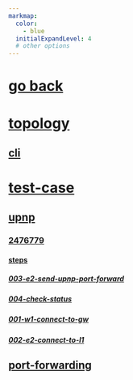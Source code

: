 ```yaml
---
markmap:
  color:
    - blue
  initialExpandLevel: 4
  # other options
---
```


# [go back](../index.html)
# [topology](topology/index.html)
## [cli](topology/cli/index.html)
# [test-case](test-case/index.html)
## [upnp](test-case/upnp/index.html)
### [2476779](test-case/upnp/2476779/index.html)
#### [steps](test-case/upnp/2476779/steps/index.html)
##### [003-e2-send-upnp-port-forward](test-case/upnp/2476779/steps/003-e2-send-upnp-port-forward/index.html)
##### [004-check-status](test-case/upnp/2476779/steps/004-check-status/index.html)
##### [001-w1-connect-to-gw](test-case/upnp/2476779/steps/001-w1-connect-to-gw/index.html)
##### [002-e2-connect-to-l1](test-case/upnp/2476779/steps/002-e2-connect-to-l1/index.html)
## [port-forwarding](test-case/port-forwarding/index.html)
